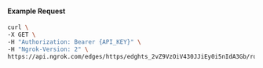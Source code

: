 <!-- Code generated for API Clients. DO NOT EDIT. -->
#### Example Request
```bash
curl \
-X GET \
-H "Authorization: Bearer {API_KEY}" \
-H "Ngrok-Version: 2" \
https://api.ngrok.com/edges/https/edghts_2vZ9VzOiV430JJiEy0i5nIdA3Gb/routes/edghtsrt_2vZ9VzBryUx5dO4RJ9Kq1SqeztI/oidc
